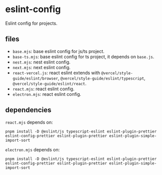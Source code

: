 # eslint-config

Eslint config for projects.

## files

- `base.mjs`: base eslint config for js/ts project.
- `base-ts.mjs`: base eslint config for ts project, it depends on `base.js`.
- `nest.mjs`: nest eslint config.
- `next.mjs`: next eslint config.
- `react-vercel.js`: react eslint extends with `@vercel/style-guide/eslint/browser`, `@vercel/style-guide/eslint/typescript`, `@vercel/style-guide/eslint/react`.
- `react.mjs`: react eslint config.
- `electron.mjs`: react eslint config.

## dependencies

`react.mjs` depends on:

```
pnpm install -D @eslint/js typescript-eslint eslint-plugin-prettier eslint-config-prettier eslint-plugin-prettier eslint-plugin-simple-import-sort
```

`electron.mjs` depends on:

```
pnpm install -D @eslint/js typescript-eslint eslint-plugin-prettier eslint-config-prettier eslint-plugin-prettier eslint-plugin-simple-import-sort
```
